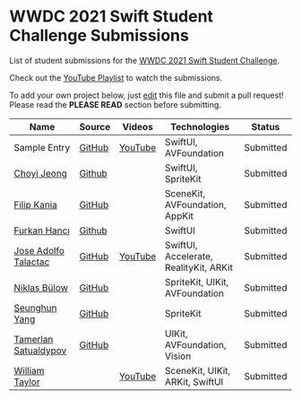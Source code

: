 # WWDC 2021 Swift Student Challenge Submissions

List of student submissions for the [WWDC 2021 Swift Student Challenge](https://developer.apple.com/wwdc21/swift-student-challenge/).

Check out the [YouTube Playlist](https://www.youtube.com/playlist?list=PLZw7eGQJuMjlFtuO2dc1DazkhwaOIgfSo) to watch the submissions.

To add your own project below, just [edit](https://github.com/wwdc/2021/edit/master/README.md) this file and submit a pull request! Please read the **PLEASE READ** section before submitting.

<!-- PLEASE READ! -->
<!-- Insert your name below in alphabetical order by first name. -->
<!-- Please only submit the playgrounds that you submitted for WWDC 2021. -->
<!-- Watch out for columns, you must have 6 pipes or else the gh-pages won't like it. -->
<!-- Please choose one of the following values for the status column: Submitted, Rejected or Accepted -->
<!-- Technologies column should contain 4 maximum, excluding PlaygroundSupport! -->
<!-- We'll try to add all videos to our YouTube Playlist, but if you notice yours isn't added after a few days, please ping @julianschiavo in your *original* PR! -->

| Name | Source |    Videos    | Technologies | Status |
|------|--------|--------------|--------------|--------|
|Sample Entry|[GitHub](https://github.com/wwdc/2021)|[YouTube](https://youtu.be/dQw4w9WgXcQ)|SwiftUI, AVFoundation|Submitted|
|[Choyi Jeong](https://github.com/iamcho2)|[Github](https://github.com/iamcho2/WWDC-2021)||SwiftUI, SpriteKit|Submitted|
|[Filip Kania](https://github.com/filipkania)|[GitHub](https://github.com/filipkania/getout.)||SceneKit, AVFoundation, AppKit|Submitted|
|[Furkan Hancı](https://github.com/Furkanus)|[Github](https://github.com/Furkanus/BioShine)||SwiftUI|Submitted|
|[Jose Adolfo Talactac](https://twitter.com/devjoseadolfo)|[GitHub](https://github.com/devjoseadolfo/CircuitPlay)|[YouTube](https://youtu.be/pm3mlDZJSes)|SwiftUI, Accelerate, RealityKit, ARKit|Submitted|
|[Niklas Bülow](https://twitter.com/NiklasBuelow)|[GitHub](https://github.com/insightmind/WWDC21SwiftStudentChallenge)||SpriteKit, UIKit, AVFoundation|Submitted|
|[Seunghun Yang](https://github.com/Yabby1997)|[GitHub](https://github.com/Yabby1997/WWDC21-Swift-Student-Challenge)||SpriteKit|Submitted|
|[Tamerlan Satualdypov](https://github.com/onl1ner)|[GitHub](https://github.com/onl1ner/Hands)||UIKit, AVFoundation, Vision|Submitted|
|[William Taylor](https://twitter.com/wfltaylor)||[YouTube](https://youtu.be/G6KYe352l7I)|SceneKit, UIKit, ARKit, SwiftUI|Submitted|
